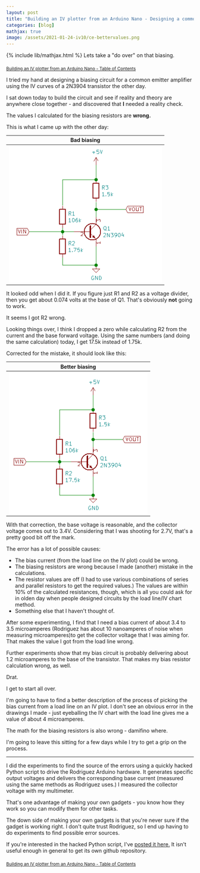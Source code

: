 ```yaml
---
layout: post
title: "Building an IV plotter from an Arduino Nano - Designing a common emitter amplifier with Rodriguez - part 2"
categories: [blog]
mathjax: true
image: /assets/2021-01-24-iv10/ce-bettervalues.png
---
```

{% include lib/mathjax.html %}
Lets take a "do over" on that biasing.

<sub>[Building an IV plotter from an Arduino Nano - Table of Contents](iv-1-toc)</sub>

I tried my hand at designing a biasing circuit for a common emitter amplifier using the IV curves of a 2N3904 transistor the other day.

I sat down today to build the circuit and see if reality and theory are anywhere close together - and discovered that **I** needed a reality check.

The values I calculated for the biasing resistors are **wrong.**

This is what I came up with the other day:

|Bad biasing|
|-----------|
|![Bad Biasing](/assets/2021-01-24-iv10/ce-badvalues.png)|

It looked odd when I did it.  If you figure just R1 and R2 as a voltage divider, then you get about 0.074 volts at the base of Q1.  That's obviously **not** going to work.

It seems I got R2 wrong.

Looking things over, I think I dropped a zero while calculating R2 from the current and the base forward voltage.  Using the same numbers (and doing the same calculation) today, I get 17.5k instead of 1.75k.

Corrected for the mistake, it should look like this:

|Better biasing|
|-----------|
|![Bad Biasing](/assets/2021-01-24-iv10/ce-bettervalues.png)|

With that correction, the base voltage is reasonable, and the collector voltage comes out to 3.4V.  Considering that I was shooting for 2.7V, that's a pretty good bit off the mark.

The error has a lot of possible causes:
- The bias current (from the load line on the IV plot) could be wrong.
- The biasing resistors are wrong because I made (another) mistake in the calculations.
- The resistor values are off (I had to use various combinations of series and parallel resistors to get the required values.)  The values are within 10% of the calculated resistances, though, which is all you could ask for in olden day when people designed circuits by the load line/IV chart method.
- Something else that I haven't thought of.

After some experimenting, I find that I need a bias current of about 3.4 to 3.5 microamperes (Rodriguez has about 10 nanoamperes of noise when measuring microamperes)to get the collector voltage that I was aiming for.  That makes the value I got from the load line wrong.

Further experiments show that my bias circuit is probably delivering about 1.2 microamperes to the base of the transistor.  That makes my bias resistor calculation wrong, as well.

Drat.

I get to start all over.

I'm going to have to find a better description of the process of picking the bias current from a load line on an IV plot.  I don't see an obvious error in the drawings I made - just eyeballing the IV chart with the load line gives me a value of about 4 microamperes.

The math for the biasing resistors is also wrong - damifino where.

I'm going to leave this sitting for a few days while I try to get a grip on the process.

-------

I did the experiments to find the source of the errors using a quickly hacked Python script to drive the Rodriguez Arduino hardware.  It generates specific output voltages and delivers the corresponding base current (measured using the same methods as Rodriguez uses.)  I measured the collector voltage with my multimeter.

That's one advantage of making your own gadgets - you know how they work so you can modify them for other tasks.

The down side of making your own gadgets is that you're never sure if the gadget is working right.  I don't quite trust Rodriguez, so I end up having to do experiments to find possible error sources.

If you're interested in the hacked Python script, I've [posted it here.](/assets/2021-01-24-iv10/)  It isn't useful enough in general to get its own github repository.

<sub>[Building an IV plotter from an Arduino Nano - Table of Contents](iv-1-toc)</sub>
